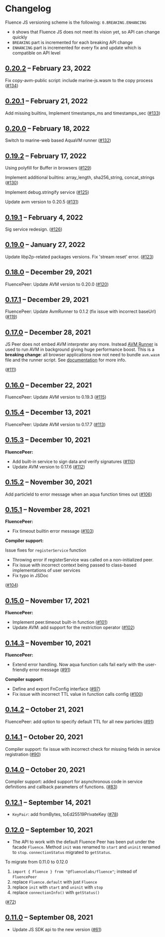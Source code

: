# Changelog

Fluence JS versioning scheme is the following: `0.BREAKING.ENHANCING`

* `0` shows that Fluence JS does not meet its vision yet, so API can change quickly
* `BREAKING` part is incremented for each breaking API change
* `ENHANCING` part is incremented for every fix and update which is compatible on API level

## [0.20.2](https://github.com/fluencelabs/fluence-js/releases/tag/v0.19.1) – February 23, 2022

Fix copy-avm-public script: include marine-js.wasm to the copy process ([#134](https://github.com/fluencelabs/fluence-js/pull/134))

## [0.20.1](https://github.com/fluencelabs/fluence-js/releases/tag/v0.19.1) – February 21, 2022

Add missing builtins, Implement timestamps\_ms and timestamps\_sec ([#133](https://github.com/fluencelabs/fluence-js/pull/133))

## ​[0.20.0](https://github.com/fluencelabs/fluence-js/releases/tag/v0.19.1) – February 18, 2022

Switch to marine-web based AquaVM runner ([#132](https://github.com/fluencelabs/fluence-js/pull/132))

## [0.19.2](https://github.com/fluencelabs/fluence-js/releases/tag/v0.19.1) – February 17, 2022

Using polyfill for Buffer in browsers ([#129](https://github.com/fluencelabs/fluence-js/pull/129))

Implement additional builtins: array\_length, sha256\_string, concat\_strings ([#130](https://github.com/fluencelabs/fluence-js/pull/130))

Implement debug.stringify service ([#125](https://github.com/fluencelabs/fluence-js/pull/125))

Update avm version to 0.20.5 ([#131](https://github.com/fluencelabs/fluence-js/pull/131))

## [0.19.1](https://github.com/fluencelabs/fluence-js/releases/tag/v0.19.1) – February 4, 2022

Sig service redesign. ([#126](https://github.com/fluencelabs/fluence-js/pull/126))

## [0.19.0](https://github.com/fluencelabs/fluence-js/releases/tag/v0.19.0) – January 27, 2022

Update libp2p-related packages versions. Fix 'stream reset' error. ([#123](https://github.com/fluencelabs/fluence-js/pull/123))

## [0.18.0](https://github.com/fluencelabs/fluence-js/releases/tag/v0.18.0) – December 29, 2021

FluencePeer: Update AVM version to 0.20.0 ([#120](https://github.com/fluencelabs/fluence-js/pull/120))

## [0.17.1](https://github.com/fluencelabs/fluence-js/releases/tag/v0.17.1) – December 29, 2021

FluencePeer: Update AvmRunner to 0.1.2 (fix issue with incorrect baseUrl) ([#119](https://github.com/fluencelabs/fluence-js/pull/119))

## [0.17.0](https://github.com/fluencelabs/fluence-js/releases/tag/v0.17.0) – December 28, 2021

JS Peer does not embed AVM interpreter any more. Instead [AVM Runner](https://github.com/fluencelabs/avm-runner-background) is used to run AVM in background giving huge performance boost. This is a **breaking change**: all browser applications now not need to bundle `avm.wasm` file and the runner script. See [documentation](./run-in-browser.md) for more info.

([#111](https://github.com/fluencelabs/fluence-js/pull/120))

## [0.16.0](https://github.com/fluencelabs/fluence-js/releases/tag/v0.16.0) – December 22, 2021

FluencePeer: Update AVM version to 0.19.3 ([#115](https://github.com/fluencelabs/fluence-js/pull/115))

## [0.15.4](https://github.com/fluencelabs/fluence-js/releases/tag/v0.15.4) – December 13, 2021

FluencePeer: Update AVM version to 0.17.7 ([#113](https://github.com/fluencelabs/fluence-js/pull/113))

## [0.15.3](https://github.com/fluencelabs/fluence-js/releases/tag/v0.15.3) – December 10, 2021

**FluencePeer:**

* Add built-in service to sign data and verify signatures ([#110](https://github.com/fluencelabs/fluence-js/pull/110))
* Update AVM version to 0.17.6 ([#112](https://github.com/fluencelabs/fluence-js/pull/112))

## [0.15.2](https://github.com/fluencelabs/fluence-js/releases/tag/v0.15.2) – November 30, 2021

Add particleId to error message when an aqua function times out ([#106](https://github.com/fluencelabs/fluence-js/pull/106))

## [0.15.1](https://github.com/fluencelabs/fluence-js/releases/tag/v0.15.0) – November 28, 2021

**FluencePeer:**

* Fix timeout builtin error message ([#103](https://github.com/fluencelabs/fluence-js/pull/103))

**Compiler support:**

Issue fixes for `registerService` function

* Throwing error if registerService was called on a non-initialized peer.
* Fix issue with incorrect context being passed to class-based implementations of user services
* Fix typo in JSDoc

([#104](https://github.com/fluencelabs/fluence-js/pull/104))

## [0.15.0](https://github.com/fluencelabs/fluence-js/releases/tag/v0.15.0) – November 17, 2021

**FluencePeer:**

* Implement peer.timeout built-in function ([#101](https://github.com/fluencelabs/fluence-js/pull/101))
* Update AVM: add support for the restriction operator ([#102](https://github.com/fluencelabs/fluence-js/pull/102))

## [0.14.3](https://github.com/fluencelabs/fluence-js/releases/tag/v0.14.3) – November 10, 2021

**FluencePeer:**

* Extend error handling. Now aqua function calls fail early with the user-friendly error message ([#91](https://github.com/fluencelabs/fluence-js/pull/98))

**Compiler support:**

* Define and export FnConfig interface ([#97](https://github.com/fluencelabs/fluence-js/pull/97))
* Fix issue with incorrect TTL value in function calls config ([#100](https://github.com/fluencelabs/fluence-js/pull/100))

## [0.14.2](https://github.com/fluencelabs/fluence-js/releases/tag/v0.14.2) – October 21, 2021

FluencePeer: add option to specify default TTL for all new particles ([#91](https://github.com/fluencelabs/fluence-js/pull/91))

## [0.14.1](https://github.com/fluencelabs/fluence-js/releases/tag/v0.14.1) – October 20, 2021

Compiler support: fix issue with incorrect check for missing fields in service registration ([#90](https://github.com/fluencelabs/fluence-js/pull/90))

## [0.14.0](https://github.com/fluencelabs/fluence-js/releases/tag/v0.14.0) – October 20, 2021

Compiler support: added support for asynchronous code in service definitions and callback parameters of functions. ([#83](https://github.com/fluencelabs/fluence-js/pull/83))

## [0.12.1](https://github.com/fluencelabs/fluence-js/releases/tag/v0.12.1) – September 14, 2021

* `KeyPair`: add fromBytes, toEd25519PrivateKey ([#78](https://github.com/fluencelabs/fluence-js/pull/78))

## [0.12.0](https://github.com/fluencelabs/fluence-js/releases/tag/v0.13.0) – September 10, 2021
<!-- cSpell:ignore uninit -->
* The API to work with the default Fluence Peer has been put under the facade `Fluence`. Method `init` was renamed to `start` and `uninit` renamed to `stop`. `connectionStatus` migrated to `getStatus`.

To migrate from 0.11.0 to 0.12.0

1. `import { Fluence } from "@fluencelabs/fluence"`; instead of `FluencePeer`
2. replace `Fluence.default` with just `Fluence`
3. replace `init` with `start` and `uninit` with `stop`
4. replace `connectionInfo()` with `getStatus()`

([#72](https://github.com/fluencelabs/fluence-js/pull/72))

## [0.11.0](https://github.com/fluencelabs/fluence-js/releases/tag/v0.11.0) – September 08, 2021

* Update JS SDK api to the new version ([#61](https://github.com/fluencelabs/fluence-js/pull/61))
